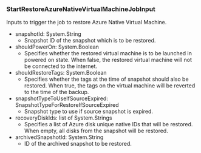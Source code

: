 ### StartRestoreAzureNativeVirtualMachineJobInput
Inputs to trigger the job to restore Azure Native Virtual Machine.

- snapshotId: System.String
  - Snapshot ID of the snapshot which is to be restored.
- shouldPowerOn: System.Boolean
  - Specifies whether the restored virtual machine is to be launched in powered on state. When false, the restored virtual machine will not be connected to the internet.
- shouldRestoreTags: System.Boolean
  - Specifies whether the tags at the time of snapshot should also be restored. When true, the tags on the virtual machine will be reverted to the time of the backup.
- snapshotTypeToUseIfSourceExpired: SnapshotTypeForRestoreIfSourceExpired
  - Snapshot type to use if source snapshot is expired.
- recoveryDiskIds: list of System.Strings
  - Specifies a list of Azure disk unique native IDs that will be restored. When empty, all disks from the snapshot will be restored.
- archivedSnapshotId: System.String
  - ID of the archived snapshot to be restored.

